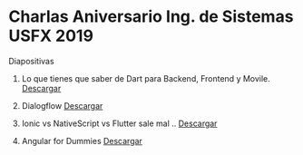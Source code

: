 # Charlas Aniversario Ing. de Sistemas USFX 2019

Diapositivas

1. Lo que tienes que saber de Dart para Backend, Frontend y Movile.
[Descargar](lo-que-tienes-que-saber-de-dart-para-Backend-frontend-Mobile.pdf)

2. Dialogflow
[Descargar](dialogflow.pdf)

2. Ionic vs NativeScript vs Flutter sale mal ..
[Descargar](ionic-vs-native-script-vs-flutter.pptx)

4. Angular for Dummies
[Descargar](angular-for-dummies.pptx)